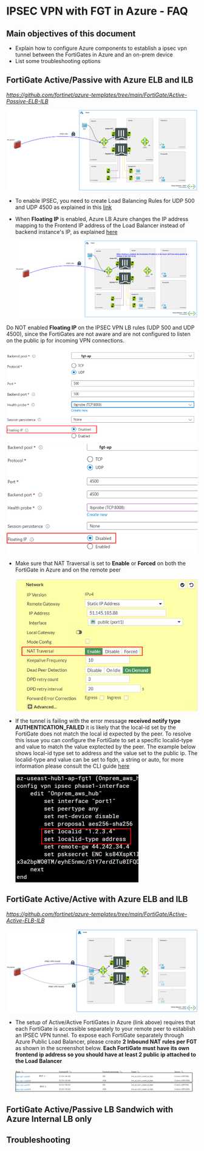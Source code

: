 # IPSEC VPN with FGT in Azure - FAQ

## Main objectives of this document
* Explain how to configure Azure components to establish a ipsec vpn tunnel between the FortiGates in Azure and an on-prem device
* List some troubleshooting options


## FortiGate Active/Passive with Azure ELB and ILB
_https://github.com/fortinet/azure-templates/tree/main/FortiGate/Active-Passive-ELB-ILB_

![ipsec](images/ap-elb-ilb.png)

* To enable IPSEC, you need to create Load Balancing Rules for UDP 500 and UDP 4500 as explained in this [link](https://github.com/fortinet/azure-templates/blob/main/FortiGate/Active-Passive-ELB-ILB/doc/config-inbound-connections.md#configuration---ipsec)

* When **Floating IP** is enabled, Azure LB Azure changes the IP address mapping to the Frontend IP address of the Load Balancer  instead of backend instance's IP, as explained [here](https://docs.microsoft.com/en-us/azure/load-balancer/load-balancer-floating-ip)

    ![floating](images/floating.png)

Do NOT enabled **Floating IP** on the IPSEC VPN LB rules (UDP 500 and UDP 4500), since the FortiGates are not aware and are not configured to listen on the public ip for incoming VPN connections.

![floating](images/floating-disabled-udp500.png)
![floating](images/floating-disabled-udp4500.png)

* Make sure that NAT Traversal is set to **Enable** or  **Forced** on both the FortiGate in Azure and on the remote peer

    ![natt](images/natt.png)

* If the tunnel is failing with the error message **received notify type AUTHENTICATION_FAILED** it is likely that the local-id set by the FortiGate does not match the local id expected by the peer.  To resolve this issue you can configure the FortiGate to set a specific localid-type and value to match the value exptected by the peer.
    The example below shows local-id type set to address and the value set to the public ip.
    The localid-type and value can be set to fqdn, a string or auto, for more information please consult the CLI guide [here](https://docs.fortinet.com/document/fortigate/7.2.0/cli-reference/370620/config-vpn-ipsec-phase1-interface)

    ![localid](images/localid.png)

## FortiGate Active/Active with Azure ELB and ILB
_https://github.com/fortinet/azure-templates/tree/main/FortiGate/Active-Active-ELB-ILB_

![ipsec](images/aa-elb-ilb.png)


* The setup of Active/Active FortiGates in Azure (link above) requires that each FortiGate is accessible separately to your remote peer to establish an IPSEC VPN tunnel. To expose each FortiGate separately through Azure Public Load Balancer, please create **2 Inbound NAT rules per FGT**  as shown in the screenshot below. **Each FortiGate must have its own frontend ip address so you should have at least 2 public ip attached to the Load Balancer**

    ![a-a](images/ipsec-a-a.png)



## FortiGate Active/Passive LB Sandwich with Azure Internal LB only


## Troubleshooting